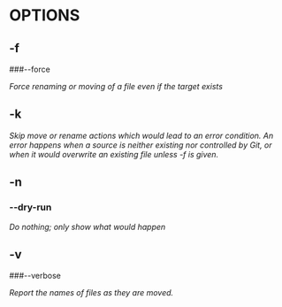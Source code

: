 # **OPTIONS**

## -f

###--force

*Force renaming or moving of a file even if the target exists*

## -k

*Skip move or rename actions which would lead to an error condition. An error happens when a source is neither existing nor controlled by Git, or when it would overwrite an existing file unless -f is given.*

## -n

### --dry-run

*Do nothing; only show what would happen*

## -v

###--verbose

*Report the names of files as they are moved.*
